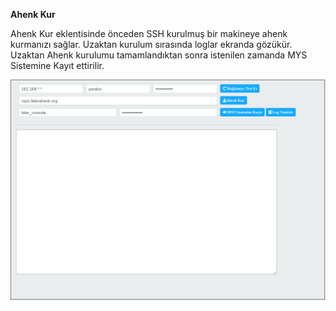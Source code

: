 **Ahenk Kur**

Ahenk Kur eklentisinde önceden SSH kurulmuş bir makineye ahenk kurmanızı sağlar. Uzaktan kurulum sırasında loglar ekranda gözükür. Uzaktan Ahenk kurulumu tamamlandıktan sonra istenilen zamanda MYS Sistemine Kayıt ettirilir.

![Ahenk Kur](../images/ahenkkur/ahenkkur.png)
<link href=/lider2.0/assets/style.css rel=stylesheet></link>
